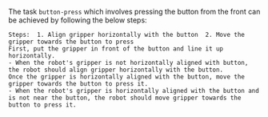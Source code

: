 The task `button-press` which involves pressing the button from the front can be achieved by following the below steps:
    
    Steps:  1. Align gripper horizontally with the button  2. Move the gripper towards the button to press
    First, put the gripper in front of the button and line it up horizontally.
    - When the robot's gripper is not horizontally aligned with button, the robot should align gripper horizontally with the button.
    Once the gripper is horizontally aligned with the button, move the gripper towards the button to press it.
    - When the robot's gripper is horizontally aligned with the button and is not near the button, the robot should move gripper towards the button to press it.